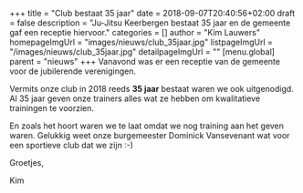 +++
title = "Club bestaat 35 jaar"
date = 2018-09-07T20:40:56+02:00
draft = false
description = "Ju-Jitsu Keerbergen bestaat 35 jaar en de gemeente gaf een receptie hiervoor."
categories = []
author = "Kim Lauwers"
homepageImgUrl = "images/nieuws/club_35jaar.jpg"
listpageImgUrl = "/images/nieuws/club_35jaar.jpg"
detailpageImgUrl = ""
[menu.global]
    parent = "nieuws"
+++
Vanavond was er een receptie van de gemeente voor de jubilerende verenigingen.

Vermits onze club in 2018 reeds **35 jaar** bestaat waren we ook uitgenodigd.
Al 35 jaar geven onze trainers alles wat ze hebben om kwalitatieve trainingen te voorzien.

En zoals het hoort waren we te laat omdat we nog training aan het geven waren. Gelukkig weet onze burgemeester Dominick Vansevenant wat voor een sportieve club dat we zijn :-)

Groetjes,

Kim